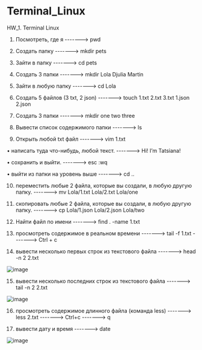 # Terminal_Linux
HW_1. Terminal Linux

1) Посмотреть, где я -------> pwd

2) Создать папку -------> mkdir pets

3) Зайти в папку -------> cd pets

4) Создать 3 папки -------> mkdir Lola Djulia Martin

5) Зайти в любую папку -------> cd Lola

6) Создать 5 файлов (3 txt, 2 json) -------> touch 1.txt 2.txt 3.txt 1.json 2.json

7) Создать 3 папки -------> mkdir one two three

8) Вывести список содержимого папки -------> ls

9) Открыть любой txt файл -------> vim 1.txt

•	написать туда что-нибудь, любой текст. -------> Hi! I’m Tatsiana!

•	сохранить и выйти. -------> esc :wq

•	выйти из папки на уровень выше -------> cd ..

10) переместить любые 2 файла, которые вы создали, в любую другую папку. -------> mv Lola/1.txt Lola/2.txt Lola/one

11) скопировать любые 2 файла, которые вы создали, в любую другую папку. -------> cp Lola/1.json Lola/2.json Lola/two

12) Найти файл по имени -------> find . -name 1.txt

13) просмотреть содержимое в реальном времени -------> tail -f 1.txt -------> Ctrl + c

14) вывести несколько первых строк из текстового файла -------> head -n 2 2.txt

![image](https://user-images.githubusercontent.com/125137988/225374418-72042717-d53f-4dd6-aad7-ecb373d3124a.png)

 
15) вывести несколько последних строк из текстового файла -------> tail -n 2 2.txt

![image](https://user-images.githubusercontent.com/125137988/225374531-81340641-d1d7-46f9-9a3e-4cbebad7feb2.png)

 
16) просмотреть содержимое длинного файла (команда less) -------> less 2.txt -------> Ctrl+c -------> q


17) вывести дату и время -------> date

![image](https://user-images.githubusercontent.com/125137988/225374632-2020a924-b9d2-486e-9592-93a6aa428d2c.png)

    
